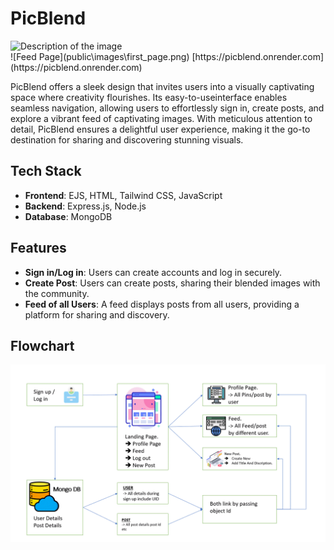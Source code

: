 # PicBlend
<div style="flex h-2/3 justify-center items-center ">
  <img src="https://example.com/your-image.png" alt="Description of the image"> </div>
![Feed Page](public\images\first_page.png)
[https://picblend.onrender.com](https://picblend.onrender.com)

PicBlend offers a sleek design that invites users into a visually captivating space where creativity flourishes. Its easy-to-useinterface enables seamless navigation, allowing users to effortlessly sign in, create posts, and explore a vibrant feed of captivating images. With meticulous attention to detail, PicBlend ensures a delightful user experience, making it the go-to destination for sharing and discovering stunning visuals.

## Tech Stack

- **Frontend**: EJS, HTML, Tailwind CSS, JavaScript
- **Backend**: Express.js, Node.js
- **Database**: MongoDB

## Features

- **Sign in/Log in**: Users can create accounts and log in securely.
- **Create Post**: Users can create posts, sharing their blended images with the community.
- **Feed of all Users**: A feed displays posts from all users, providing a platform for sharing and discovery.

## Flowchart

![flowchart outlining the structure](public\images\data_flow_picblend.png)


